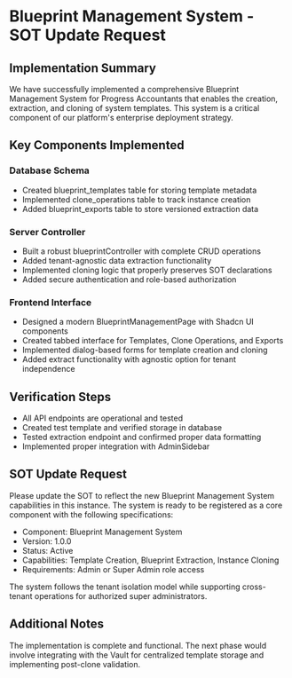 # Blueprint Management System - SOT Update Request

## Implementation Summary
We have successfully implemented a comprehensive Blueprint Management System for Progress Accountants that enables the creation, extraction, and cloning of system templates. This system is a critical component of our platform's enterprise deployment strategy.

## Key Components Implemented

### Database Schema
- Created blueprint_templates table for storing template metadata
- Implemented clone_operations table to track instance creation
- Added blueprint_exports table to store versioned extraction data

### Server Controller
- Built a robust blueprintController with complete CRUD operations
- Added tenant-agnostic data extraction functionality 
- Implemented cloning logic that properly preserves SOT declarations
- Added secure authentication and role-based authorization

### Frontend Interface
- Designed a modern BlueprintManagementPage with Shadcn UI components
- Created tabbed interface for Templates, Clone Operations, and Exports
- Implemented dialog-based forms for template creation and cloning
- Added extract functionality with agnostic option for tenant independence

## Verification Steps
- All API endpoints are operational and tested
- Created test template and verified storage in database
- Tested extraction endpoint and confirmed proper data formatting
- Implemented proper integration with AdminSidebar

## SOT Update Request
Please update the SOT to reflect the new Blueprint Management System capabilities in this instance. The system is ready to be registered as a core component with the following specifications:

- Component: Blueprint Management System
- Version: 1.0.0
- Status: Active
- Capabilities: Template Creation, Blueprint Extraction, Instance Cloning
- Requirements: Admin or Super Admin role access

The system follows the tenant isolation model while supporting cross-tenant operations for authorized super administrators.

## Additional Notes
The implementation is complete and functional. The next phase would involve integrating with the Vault for centralized template storage and implementing post-clone validation.
